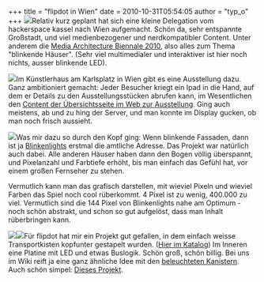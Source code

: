 +++
title = "flipdot in Wien"
date = 2010-10-31T05:54:05
author = "typ_o"
+++
[![](https://flipdot.org/blog/uploads/biennale_06.serendipityThumb.jpg)](https://flipdot.org/blog/uploads/biennale_06.jpg)Relativ
kurz geplant hat sich eine kleine Delegation vom hackerspace kassel nach
Wien aufgemacht. Schön da, sehr entspannte Großstadt, und viel
medienbezogener und nerdkompatibler Content. Unter anderem die [Media
Architecture
Biennale 2010](http://www.mediaarchitecture.org/biennale2010/), also
alles zum Thema "blinkende Häuser". (Sehr viel multimedialer und
interaktiver ist hier noch nichts, ausser blinkende LED).  
  
[![](https://flipdot.org/blog/uploads/biennale_05.serendipityThumb.jpg)](https://flipdot.org/blog/uploads/biennale_05.jpg)Im
Künstlerhaus am Karlsplatz in Wien gibt es eine Ausstellung dazu. Ganz
ambitioniert gemacht: Jeder Besucher kriegt ein Ipad in die Hand, auf
dem er Details zu den Ausstellungsstücken abrufen kann, im Wesentlichen
den [Content der Übersichtsseite im Web zur
Ausstellung](http://www.mediaarchitecture.org/biennale-2010-exhibition/).
Ging auch meistens, ab und zu hing der Server, und man konnte im Display
gucken, ob man noch frisch aussieht.  
  
[![](https://flipdot.org/blog/uploads/biennale_04.serendipityThumb.jpg)](https://flipdot.org/blog/uploads/biennale_04.jpg)Was
mir dazu so durch den Kopf ging: Wenn blinkende Fassaden, dann ist ja
[Blinkenlights](http://blinkenlights.net/) erstmal die amtliche Adresse.
Das Projekt war natürlich auch dabei. Alle anderen Häuser haben dann den
Bogen völlig überspannt, und Pixelanzahl und Farbtiefe erhöht, bis man
einfach das Gefühl hat, vor einem großen Fernseher zu stehen.  
  
Vermutlich kann man das grafisch darstellen, mit wieviel Pixeln und
wieviel Farben das Spiel noch cool rüberkommt. 4 Pixel ist zu wenig,
400.000 zu viel. Vermutlich sind die 144 Pixel von Blinkenlights nahe am
Optimum - noch schön abstrakt, und schon so gut aufgelöst, dass man
Inhalt rüberbringen kann.  
  
[![](https://flipdot.org/blog/uploads/biennale_01.serendipityThumb.jpg)](https://flipdot.org/blog/uploads/biennale_01.jpg)[![](https://flipdot.org/blog/uploads/biennale_02.serendipityThumb.jpg)](https://flipdot.org/blog/uploads/biennale_02.jpg)Für
flipdot hat mir ein Projekt gut gefallen, in dem einfach weisse
Transportkisten kopfunter gestapelt wurden. ([Hier im
Katalog](http://www.mediaarchitecture.org/boxleds/)) Im Inneren eine
Platine mit LED und etwas Buslogik. Schön groß, schön billig. Bei uns im
Wiki reift ja eine ganz ähnliche Idee mit den [beleuchteten
Kanistern](http://flipdot.org/wiki/index.php?title=Kanister). Auch schön
simpel: [Dieses
Projekt](http://www.mediaarchitecture.org/portable-deflatable-led-matrix-by-werkzeug-h/).
